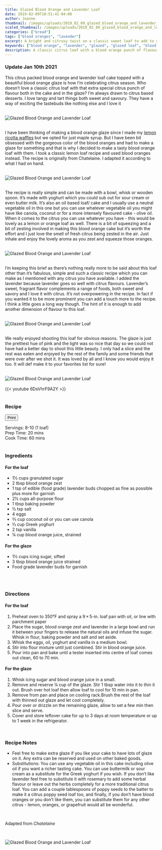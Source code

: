 ```yaml
---
title: Glazed Blood Orange and Lavender Loaf
date: 2019-02-09T10:51:41-04:00
author: Joanne
thumbnail: /images/uploads/2019_02_09_glazed_blood_orange_and_lavender_loaf_1.jpg
scaled_thumbnail: /images/uploads/2019_02_09_glazed_blood_orange_and_lavender_loaf_0.jpg
categories: ["bread"]
tags: ["blood oranges", "lavender"]
excerpt: A bright and citrusy twist on a classic sweet loaf to add to your book of favourites
keywords: ["blood orange", "lavender", "glazed", "glazed loaf", "blood orange cake"]
description: A classic citrus loaf with a blood orange punch of flavour both in the cake and in the glaze.
---
```

<span class="blog-text">

### Update Jan 10th 2021
This citrus packed blood orange and lavender loaf cake topped with a beautiful blood orange glaze is how I’m celebrating citrus season. Who doesn’t love a classic citrus loaf with that extra special citrus punch of flavour both in the cake and in the glaze? I’m always drawn to citrus based desserts. I love tangy and tart things both sweet and savoury. They have a way of exciting the tastebuds like nothing else and I love it
</br>
</br>

![Glazed Blood Orange and Lavender Loaf](/images/uploads/2019_02_09_glazed_blood_orange_and_lavender_loaf_2.jpg)
</br>
</br>

I have been thinking of making a blood orange glaze since I made my [lemon ricotta waffles](https://www.oliveandmango.com/fluffy-lemon-ricotta-waffles/) but we opted for just maple syrup. But I have been bit obsessed with the gorgeous color of the blood oranges and had to make a glaze for something and that is why I decided to make a tasty blood orange loaf with them. I took a classic lemon loaf recipe and used blood oranges instead. The recipe is originally from Chatelaine. I adapted it according to what I had on hand. 
</br>
</br>

![Glazed Blood Orange and Lavender Loaf](/images/uploads/2019_02_09_glazed_blood_orange_and_lavender_loaf_3.jpg)
</br>
</br>

The recipe is really simple and can be made with a bowl, whisk or wooden spoon. It’s made with yoghurt which you could sub out for sour cream or even butter milk. It’s also an oil based loaf/ cake and I usually use a neutral vegetable oil in this one but you can use whatever vegetable oil you might have like canola, coconut or for a more intensely flavoured cake - olive oil. When it comes to the citrus you can use whatever you have - this would be lovely as a lemon or orange loaf as well. There is a bit of squeezing and a bit of zesting involved in making this blood orange cake but it’s worth the effort and I just love the smell of fresh citrus being zested in the air. Just inhale and enjoy the lovely aroma as you zest and squeeze those oranges.
</br>
</br>

![Glazed Blood Orange and Lavender Loaf](/images/uploads/2019_02_09_glazed_blood_orange_and_lavender_loaf_4.jpg)
</br>
</br>

I’m keeping this brief as there’s nothing really more to be said about this loaf other than it’s fabulous, simple and such a classic recipe which you can make as I mentioned with any citrus you have available. I added the lavender because lavender goes so well with citrus flavours. Lavender’s sweet, fragrant flavor complements a range of foods, both sweet and savory and I love it with citrus. It’s not overpowering in the recipe. In fact if you wanted it to be more prominent you can add a touch more to the recipe. I think a little goes a long way though. The hint of it is enough to add another dimension of flavour to this loaf. 
</br>
</br>

![Glazed Blood Orange and Lavender Loaf](/images/uploads/2019_02_09_glazed_blood_orange_and_lavender_loaf_5.jpg)
</br>
</br>

We really enjoyed shooting this loaf for obvious reasons. The glaze is just the prettiest hue of pink and the light was so nice that day so we could not have had a better day to shoot this little beauty. I only had a slice and the rest was eaten and enjoyed by the rest of the family and some friends that were over after we shot it. It was loved by all and I know you would enjoy it too. It will def make it to your favorites list for sure! 
</br>
</br>

![Glazed Blood Orange and Lavender Loaf](/images/uploads/2019_02_09_glazed_blood_orange_and_lavender_loaf_6.jpg)
</br>
</br>
{{< youtube 6DsVhrF9A2Y >}}
</br>
</br>
</span>

### Recipe
<div print_button><form>
<input type="button" value="Print" class="btn__print" onClick="window.print()">
</form></div>

<div>Servings: <span itemprop="recipeYield">8-10 (1 loaf)</div>
<div>Prep Time: <meta itemprop="prepTime" content="PT20M">20 mins</div>
<div>Cook Time: <meta itemprop="cookTime" content="PT60M">60 mins</div>
</br>

### Ingredients
#### For the loaf
* <span itemprop="recipeIngredient">1½ cups granulated sugar</span>
* <span itemprop="recipeIngredient">2 tbsp blood orange zest</span>
* <span itemprop="recipeIngredient">1 tsp of edible (food grade) lavender buds chopped as fine as possible plus more for garnish</span>
* <span itemprop="recipeIngredient">2½ cups all-purpose flour</span>
* <span itemprop="recipeIngredient">1 tbsp baking powder</span>
* <span itemprop="recipeIngredient">½ tsp salt</span>
* <span itemprop="recipeIngredient">4 eggs</span>
* <span itemprop="recipeIngredient">⅔ cup coconut oil or you can use canola</span>
* <span itemprop="recipeIngredient">⅓ cup Greek yoghurt</span>
* <span itemprop="recipeIngredient">2 tsp vanilla</span>
* <span itemprop="recipeIngredient">¼ cup blood orange juice, strained</span>

#### For the glaze
* <span itemprop="recipeIngredient">1½ cups icing sugar, sifted</span>
* <span itemprop="recipeIngredient">3 tbsp blood orange juice strained</span>
* <span itemprop="recipeIngredient">Food grade lavender buds for garnish</span>
</br>
</br>

### Directions
#### For the loaf

1. Preheat oven to 350°F and spray a 9 × 5-in. loaf pan with oil, or line with parchment paper
2. Place the sugar, blood orange zest and lavender in a large bowl and run it between your fingers to release the natural oils and infuse the sugar. Whisk in flour, baking powder and salt and set aside.
3. Whisk the eggs, oil, yoghurt and vanilla in a medium bowl.
4. Stir into flour mixture until just combined. Stir in blood orange juice.
5. Pour into pan and bake until a tester inserted into centre of loaf comes out clean, 60 to 70 min.

#### For the glaze
1. Whisk icing sugar and blood orange juice in a small. 
2. Remove and reserve ¼ cup of the glaze. Stir 1 tbsp water into it to thin it out. Brush over hot loaf then allow loaf to cool for 10 min in pan.
3. Remove from pan and place on cooling rack.Brush the rest of the loaf with thinned out glaze and let cool completely.
4. Pour over or drizzle on the remaining glaze, allow to set a few min then slice and serve.
5. Cover and store leftover cake for up to 3 days at room temperature or up to 1 week in the refrigerator. 
</br>

### Recipe Notes
* Feel free to make extra glaze if you like your cake to have lots of glaze on it. Any extra can be reserved and used on other baked goods.
* Substitutions: You can use any vegetable oil in this cake including olive oil if you want a richer tasting cake. You can use buttermilk or sour cream as a substitute for the Greek yoghurt if you wish. If you don’t like lavender feel free to substitute it with rosemary to add some herbal flavour or leave out the herbs completely for a more traditional citrus loaf. You can add a couple tablespoons of poppy seeds to the batter to make it a citrus poppy seed loaf too, and finally, if you don’t have blood oranges or you don’t like them, you can substitute them for any other citrus - lemon, oranges, or grapefruit would all be wonderful.
</br>

Adapted from _Chatelaine_

</br>

![Glazed Blood Orange and Lavender Loaf](/images/uploads/2019_02_09_glazed_blood_orange_and_lavender_loaf_7.jpg)
